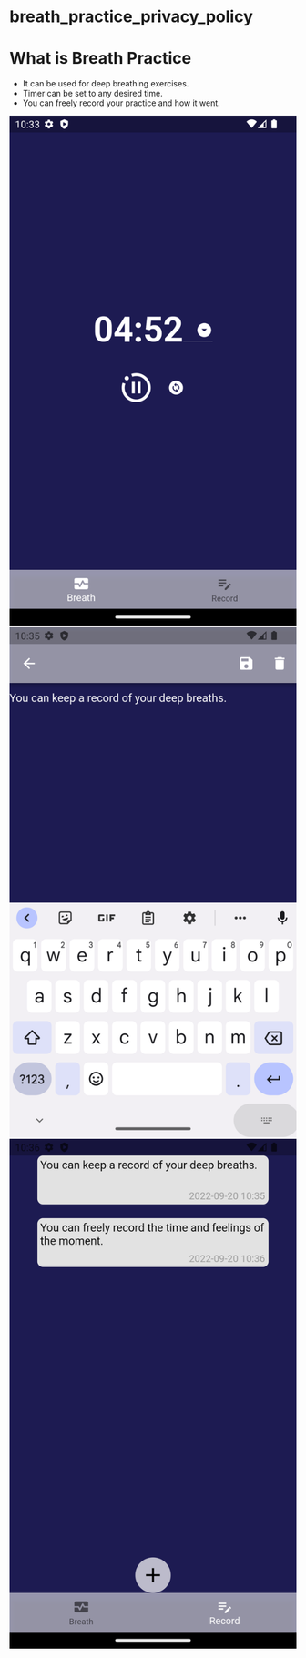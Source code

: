 # breath_practice_privacy_policy

# What is Breath Practice
- It can be used for deep breathing exercises.
- Timer can be set to any desired time.
- You can freely record your practice and how it went.

![TOP](./images/breath_practice_top.png)
![Record](./images/breath_practice_record.png)
![Records](./images/breath_practice_records.png)